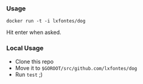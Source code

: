 ### Usage

`docker run -t -i lxfontes/dog`

Hit enter when asked.

### Local Usage

- Clone this repo
- Move it to `$GOROOT/src/github.com/lxfontes/dog`
- Run `test` ;)
